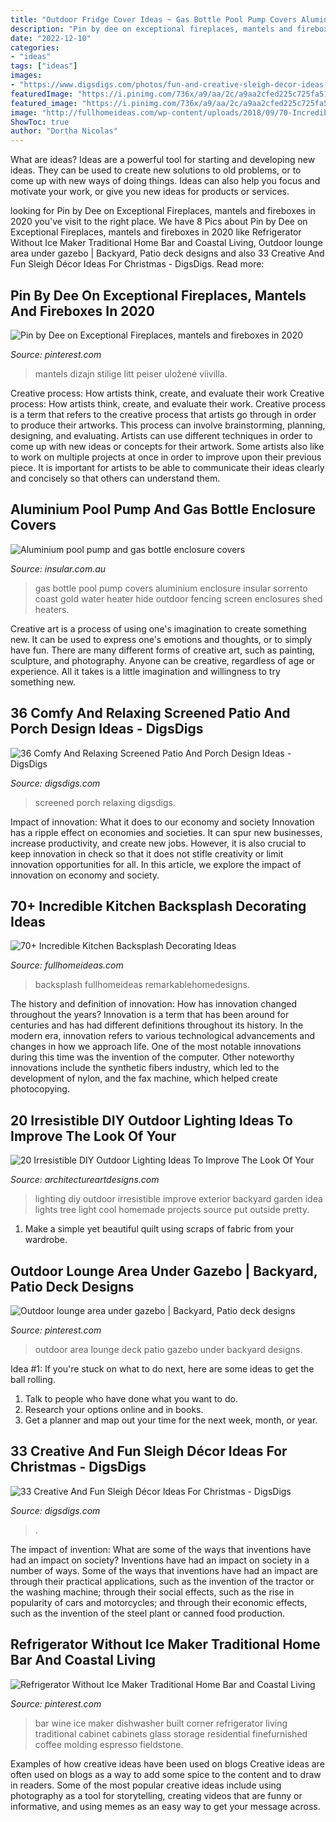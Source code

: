 ```yaml
---
title: "Outdoor Fridge Cover Ideas ~ Gas Bottle Pool Pump Covers Aluminium Enclosure Insular Sorrento Coast Gold Water Heater Hide Outdoor Fencing Screen Enclosures Shed Heaters"
description: "Pin by dee on exceptional fireplaces, mantels and fireboxes in 2020"
date: "2022-12-10"
categories:
- "ideas"
tags: ["ideas"]
images:
- "https://www.digsdigs.com/photos/fun-and-creative-sleigh-decor-ideas-for-christmas-3-554x831.jpg"
featuredImage: "https://i.pinimg.com/736x/a9/aa/2c/a9aa2cfed225c725fa51ca4ebdec7d84.jpg"
featured_image: "https://i.pinimg.com/736x/a9/aa/2c/a9aa2cfed225c725fa51ca4ebdec7d84.jpg"
image: "http://fullhomeideas.com/wp-content/uploads/2018/09/70-Incredible-Kitchen-Backsplash-Decorating-Ideas-13-640x853.jpg"
ShowToc: true
author: "Dortha Nicolas"
---
```



What are ideas?
Ideas are a powerful tool for starting and developing new ideas. They can be used to create new solutions to old problems, or to come up with new ways of doing things. Ideas can also help you focus and motivate your work, or give you new ideas for products or services.

	

		
looking for Pin by Dee on Exceptional Fireplaces, mantels and fireboxes in 2020 you've visit to the right place. We have 8 Pics about Pin by Dee on Exceptional Fireplaces, mantels and fireboxes in 2020 like Refrigerator Without Ice Maker Traditional Home Bar and Coastal Living, Outdoor lounge area under gazebo | Backyard, Patio deck designs and also 33 Creative And Fun Sleigh Décor Ideas For Christmas - DigsDigs. Read more:
		
    
## Pin By Dee On Exceptional Fireplaces, Mantels And Fireboxes In 2020

<img loading=lazy src="https://i.pinimg.com/736x/62/d6/29/62d62976505521b82e1f132ef4053c1b.jpg" onerror="this.onerror=null;this.src='https://tse4.mm.bing.net/th?id=OIP.dNUxJMsjC2AMhTO19VEFxwHaIn&amp;pid=15.1';" alt="Pin by Dee on Exceptional Fireplaces, mantels and fireboxes in 2020">

_Source: pinterest.com_

>mantels dizajn stilige litt peiser uložené viivilla. 

	

Creative process: How artists think, create, and evaluate their work
Creative process: How artists think, create, and evaluate their work.
Creative process is a term that refers to the creative process that artists go through in order to produce their artworks. This process can involve brainstorming, planning, designing, and evaluating. Artists can use different techniques in order to come up with new ideas or concepts for their artwork. Some artists also like to work on multiple projects at once in order to improve upon their previous piece. It is important for artists to be able to communicate their ideas clearly and concisely so that others can understand them.

    
## Aluminium Pool Pump And Gas Bottle Enclosure Covers

<img loading=lazy src="http://www.insular.com.au/wp-content/uploads/2013/09/Aluminium-Gas-Bottle-Cover-Sorrento-2-.jpg" onerror="this.onerror=null;this.src='https://tse2.mm.bing.net/th?id=OIP.Om-SDfd5a6psJjXHZa5ingHaJ4&amp;pid=15.1';" alt="Aluminium pool pump and gas bottle enclosure covers">

_Source: insular.com.au_

>gas bottle pool pump covers aluminium enclosure insular sorrento coast gold water heater hide outdoor fencing screen enclosures shed heaters. 

	

Creative art is a process of using one's imagination to create something new. It can be used to express one's emotions and thoughts, or to simply have fun. There are many different forms of creative art, such as painting, sculpture, and photography. Anyone can be creative, regardless of age or experience. All it takes is a little imagination and willingness to try something new.

    
## 36 Comfy And Relaxing Screened Patio And Porch Design Ideas - DigsDigs

<img loading=lazy src="https://www.digsdigs.com/photos/comfy-and-relaxing-screened-patio-design-ideas-13.jpg" onerror="this.onerror=null;this.src='https://tse1.mm.bing.net/th?id=OIP.Td3II65TSCj_IlScb6AjQwHaLQ&amp;pid=15.1';" alt="36 Comfy And Relaxing Screened Patio And Porch Design Ideas - DigsDigs">

_Source: digsdigs.com_

>screened porch relaxing digsdigs. 

	

Impact of innovation: What it does to our economy and society
Innovation has a ripple effect on economies and societies. It can spur new businesses, increase productivity, and create new jobs. However, it is also crucial to keep innovation in check so that it does not stifle creativity or limit innovation opportunities for all. In this article, we explore the impact of innovation on economy and society.

    
## 70+ Incredible Kitchen Backsplash Decorating Ideas

<img loading=lazy src="http://fullhomeideas.com/wp-content/uploads/2018/09/70-Incredible-Kitchen-Backsplash-Decorating-Ideas-13-640x853.jpg" onerror="this.onerror=null;this.src='https://tse4.mm.bing.net/th?id=OIP.7TKNHqavsZZhGXPpKPktcAHaJ3&amp;pid=15.1';" alt="70+ Incredible Kitchen Backsplash Decorating Ideas">

_Source: fullhomeideas.com_

>backsplash fullhomeideas remarkablehomedesigns. 

	

The history and definition of innovation: How has innovation changed throughout the years?
Innovation is a term that has been around for centuries and has had different definitions throughout its history. In the modern era, innovation refers to various technological advancements and changes in how we approach life. One of the most notable innovations during this time was the invention of the computer. Other noteworthy innovations include the synthetic fibers industry, which led to the development of nylon, and the fax machine, which helped create photocopying.

    
## 20 Irresistible DIY Outdoor Lighting Ideas To Improve The Look Of Your

<img loading=lazy src="http://www.architectureartdesigns.com/wp-content/uploads/2016/08/7-26.jpg" onerror="this.onerror=null;this.src='https://tse4.mm.bing.net/th?id=OIP.hyZ0x5GbRPb8qVwShn9H3QHaKm&amp;pid=15.1';" alt="20 Irresistible DIY Outdoor Lighting Ideas To Improve The Look Of Your">

_Source: architectureartdesigns.com_

>lighting diy outdoor irresistible improve exterior backyard garden idea lights tree light cool homemade projects source put outside pretty. 

	

1. Make a simple yet beautiful quilt using scraps of fabric from your wardrobe.

    
## Outdoor Lounge Area Under Gazebo | Backyard, Patio Deck Designs

<img loading=lazy src="https://i.pinimg.com/736x/2a/59/d2/2a59d2cbd49507acb33e395954af6540.jpg" onerror="this.onerror=null;this.src='https://tse4.mm.bing.net/th?id=OIP.EhJEK6sjQciO98SwnP0uzAHaJ3&amp;pid=15.1';" alt="Outdoor lounge area under gazebo | Backyard, Patio deck designs">

_Source: pinterest.com_

>outdoor area lounge deck patio gazebo under backyard designs. 

	

Idea #1:
If you're stuck on what to do next, here are some ideas to get the ball rolling.
1. Talk to people who have done what you want to do.
2. Research your options online and in books.
3. Get a planner and map out your time for the next week, month, or year.

    
## 33 Creative And Fun Sleigh Décor Ideas For Christmas - DigsDigs

<img loading=lazy src="https://www.digsdigs.com/photos/fun-and-creative-sleigh-decor-ideas-for-christmas-3-554x831.jpg" onerror="this.onerror=null;this.src='https://tse2.mm.bing.net/th?id=OIP.bYsREBxZfGU5clRn9VGGPwHaLH&amp;pid=15.1';" alt="33 Creative And Fun Sleigh Décor Ideas For Christmas - DigsDigs">

_Source: digsdigs.com_

>. 

	

The impact of invention: What are some of the ways that inventions have had an impact on society?
Inventions have had an impact on society in a number of ways. Some of the ways that inventions have had an impact are through their practical applications, such as the invention of the tractor or the washing machine; through their social effects, such as the rise in popularity of cars and motorcycles; and through their economic effects, such as the invention of the steel plant or canned food production.

    
## Refrigerator Without Ice Maker Traditional Home Bar And Coastal Living

<img loading=lazy src="https://i.pinimg.com/736x/a9/aa/2c/a9aa2cfed225c725fa51ca4ebdec7d84.jpg" onerror="this.onerror=null;this.src='https://tse4.mm.bing.net/th?id=OIP.cVVwabpHMLXOec0rMmG8hQHaLR&amp;pid=15.1';" alt="Refrigerator Without Ice Maker Traditional Home Bar and Coastal Living">

_Source: pinterest.com_

>bar wine ice maker dishwasher built corner refrigerator living traditional cabinet cabinets glass storage residential finefurnished coffee molding espresso fieldstone. 

	

Examples of how creative ideas have been used on blogs
Creative ideas are often used on blogs as a way to add some spice to the content and to draw in readers. Some of the most popular creative ideas include using photography as a tool for storytelling, creating videos that are funny or informative, and using memes as an easy way to get your message across.

